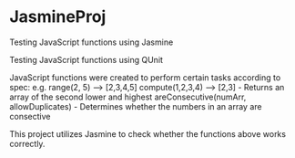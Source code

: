 # JasmineProj
Testing JavaScript functions using Jasmine

Testing JavaScript functions using QUnit

JavaScript functions were created to perform certain tasks according to spec:
e.g. range(2, 5) --> [2,3,4,5] 
compute(1,2,3,4) --> [2,3] - Returns an array of the second lower and highest 
areConsecutive(numArr, allowDuplicates) - Determines whether the numbers in an array are consective

This project utilizes Jasmine to check whether the functions above works correctly.
